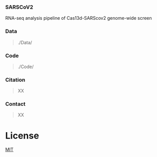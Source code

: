 <!--
 * @Descripttion: 
 * @Author: LiQun
 * @Email: liqun95@163.com
 * @Date: 2023-11-23 10:54:13
 * @LastEditTime: 2023-11-24 11:47:55
-->
### SARSCoV2
RNA-seq analysis pipeline of Cas13d-SARScov2 genome-wide screen

### Data
> ./Data/

### Code
> ./Code/

### Citation
> XX

### Contact
> XX

# License
[MIT](./LICENSE)
